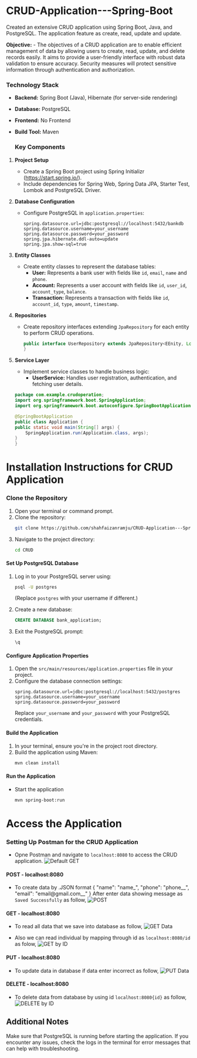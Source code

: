 # CRUD-Application---Spring-Boot
Created an extensive CRUD application using Spring Boot, Java, and PostgreSQL. The application feature as create, read, update and update.

**Objective:** - The objectives of a CRUD application are to enable efficient management of data by allowing users to create, read, update, and delete records easily. It aims to provide a user-friendly interface with robust data validation to ensure accuracy. Security measures will protect sensitive information through authentication and authorization.

### Technology Stack
- **Backend:** Spring Boot (Java), Hibernate (for server-side rendering)
- **Database:** PostgreSQL
- **Frontend:** No Frontend
- **Build Tool:** Maven

  ### Key Components

1. **Project Setup**
   - Create a Spring Boot project using Spring Initializr (https://start.spring.io/).
   - Include dependencies for Spring Web, Spring Data JPA, Starter Test, Lombok and PostgreSQL Driver.

2. **Database Configuration**
   - Configure PostgreSQL in `application.properties`:
     ```properties
     spring.datasource.url=jdbc:postgresql://localhost:5432/bankdb
     spring.datasource.username=your_username
     spring.datasource.password=your_password
     spring.jpa.hibernate.ddl-auto=update
     spring.jpa.show-sql=true
     ```

3. **Entity Classes**
   - Create entity classes to represent the database tables:
     - **User:** Represents a bank user with fields like `id`, `email`, `name` and `phone`.
     - **Account:** Represents a user account with fields like `id`, `user_id`, `account_type`, `balance`.
     - **Transaction:** Represents a transaction with fields like `id`, `account_id`, `type`, `amount`, `timestamp`.

4. **Repositories**
   - Create repository interfaces extending `JpaRepository` for each entity to perform CRUD operations.
     ```java
     public interface UserRepository extends JpaRepository<EEnity, Long> {
     }
     ```

5. **Service Layer**
   - Implement service classes to handle business logic:
     - **UserService:** Handles user registration, authentication, and fetching user details.
       
    ```java
    package com.example.crudoperation;
   import org.springframework.boot.SpringApplication;
   import org.springframework.boot.autoconfigure.SpringBootApplication;
    
   @SpringBootApplication
    public class Application {
	public static void main(String[] args) {
		SpringApplication.run(Application.class, args);
	}
    }
   ```

# Installation Instructions for CRUD Application

### Clone the Repository

1. Open your terminal or command prompt.
2. Clone the repository:
   ```bash
   git clone https://github.com/shahfaizanramju/CRUD-Application---Spring-Boot.git
   ```
3. Navigate to the project directory:
   ```bash
   cd CRUD
   ```

#### Set Up PostgreSQL Database

1. Log in to your PostgreSQL server using:
   ```bash
   psql -U postgres
   ```
   (Replace `postgres` with your username if different.)

2. Create a new database:
   ```sql
   CREATE DATABASE bank_application;
   ```

3. Exit the PostgreSQL prompt:
   ```sql
   \q
   ```

#### Configure Application Properties

1. Open the `src/main/resources/application.properties` file in your project.
2. Configure the database connection settings:
   ```properties
   spring.datasource.url=jdbc:postgresql://localhost:5432/postgres
   spring.datasource.username=your_username
   spring.datasource.password=your_password
   ```
   Replace `your_username` and `your_password` with your PostgreSQL credentials.

#### Build the Application

1. In your terminal, ensure you're in the project root directory.
2. Build the application using Maven:
   ```bash
   mvn clean install
   ```

#### Run the Application
- Start the application
   ```bash
   mvn spring-boot:run
   ```

# Access the Application
### Setting Up Postman for the CRUD Application
- Opne Postman and navigate to `localhost:8080` to access the CRUD application.
![Default GET](https://github.com/user-attachments/assets/8d37b5fc-8376-47c8-8f08-0251261505f0)


#### POST - localhost:8080
- To create data by .JSON format
  {
    "name": "name_",
    "phone": "phone__",
    "email": "email@gmail.com__"
} 
After enter data showing message as `Saved Successfully` as follow,
![POST](https://github.com/user-attachments/assets/38d5580e-d677-4592-9fd0-0a5628dcc02a)


#### GET - localhost:8080 
- To read all data that we save into database as follow,
![GET Data](https://github.com/user-attachments/assets/479988a4-2916-4a9d-b8d0-0d151ac0ec00)
  
- Also we can read individual by mapping through id as `localhost:8080/id` as folow,
![GET by ID](https://github.com/user-attachments/assets/397a463a-769a-4b2a-8fa0-573c70df676f)


#### PUT - localhost:8080 
- To update data in database if data enter incorrect as follow,
  ![PUT Data](https://github.com/user-attachments/assets/e9a98175-0d39-447b-98a6-1dff7fc96127)


#### DELETE - localhost:8080
- To delete data from database by using id `localhost:8080{id}` as follow,
  ![DELETE by ID](https://github.com/user-attachments/assets/81dbf80d-ea29-4521-989f-8ad8718acc21)

## Additional Notes
Make sure that PostgreSQL is running before starting the application.
If you encounter any issues, check the logs in the terminal for error messages that can help with troubleshooting.

